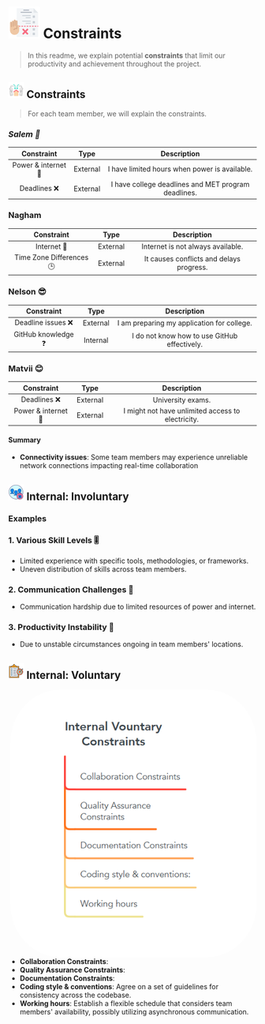 # ![Alt Text](../assets/task-planner.png) Constraints

> In this readme, we explain potential **constraints** that limit our
> productivity and achievement throughout the project.

## ![Alt Text](../assets/outdoor.png) Constraints

> For each team member, we will explain the constraints.

### _Salem 👀_

| Constraint          | Type     | Description|
|:-------------------:|:--------:|:--------------------------------------------------:|
| Power & internet 🛜  | External | I have limited hours when power is available.|
| Deadlines ❌        | External | I have college deadlines and MET program deadlines.|

### Nagham

| Constraint          | Type     | Description |
|:-------------------:|:--------:|:--------------------------------------------------:|
| Internet 🛜        | External | Internet is not always available.|
| Time Zone Differences 🕒 | External | It causes conflicts and delays progress.|

### Nelson 😎

| Constraint          | Type     | Description|
|:-------------------:|:--------:|:---------------------------------------------:|
| Deadline issues ❌  | External | I am preparing my application for college.   |
| GitHub knowledge ❓ | Internal | I do not know how to use GitHub effectively.|

### Matvii 😊

| Constraint          | Type     | Description|
|:-------------------:|:--------:|:--------------------------------------------------:|
| Deadlines ❌        | External | University exams.|
| Power & internet 🛜  | External | I might not have unlimited access to electricity.|

#### Summary

- **Connectivity issues**: Some team members may experience
   unreliable network connections
   impacting real-time collaboration

## ![indoor](../assets/limited-access.png) Internal: Involuntary

### Examples

<!--
  Constraints that come from within your team, and you have no control over:
  - Each of your individual skill levels
  - Amount of time available to work on the project
-->

### 1. Various Skill Levels 🎚️

- Limited experience with specific tools, methodologies, or frameworks.
- Uneven distribution of skills across team members.

### 2. Communication Challenges 💬

- Communication hardship due to limited resources of power and internet.

### 3. Productivity Instability 🦥

- Due to unstable circumstances ongoing in team members' locations.

## ![indoor](../assets/scope.png) Internal: Voluntary

<img style="display: block; width: 500px; float: right; border-radius: 20%"
 alt="blablab" src="../assets/internal-voluntary-constraints.png"/>

- **Collaboration Constraints**:
- **Quality Assurance Constraints**:
- **Documentation Constraints**:
- **Coding style & conventions**: Agree on a set of guidelines for consistency
   across the codebase.
- **Working hours**: Establish a flexible schedule that
  considers team members' availability, possibly utilizing asynchronous communication.
